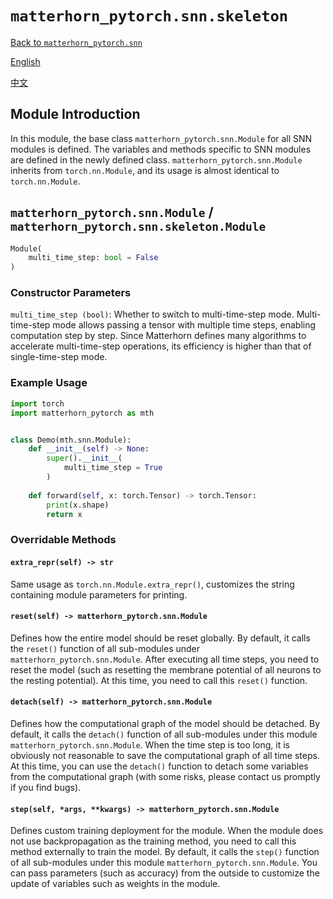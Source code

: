 # `matterhorn_pytorch.snn.skeleton`

[Back to `matterhorn_pytorch.snn`](./README.md)

[English](../../en_us/snn/2_skeleton.md)

[中文](../../zh_cn/snn/2_skeleton.md)

## Module Introduction

In this module, the base class `matterhorn_pytorch.snn.Module` for all SNN modules is defined. The variables and methods specific to SNN modules are defined in the newly defined class. `matterhorn_pytorch.snn.Module` inherits from `torch.nn.Module`, and its usage is almost identical to `torch.nn.Module`.

## `matterhorn_pytorch.snn.Module` / `matterhorn_pytorch.snn.skeleton.Module`

```python
Module(
    multi_time_step: bool = False
)
```

### Constructor Parameters

`multi_time_step (bool)`: Whether to switch to multi-time-step mode. Multi-time-step mode allows passing a tensor with multiple time steps, enabling computation step by step. Since Matterhorn defines many algorithms to accelerate multi-time-step operations, its efficiency is higher than that of single-time-step mode.

### Example Usage

```python
import torch
import matterhorn_pytorch as mth


class Demo(mth.snn.Module):
    def __init__(self) -> None:
        super().__init__(
            multi_time_step = True
        )
    
    def forward(self, x: torch.Tensor) -> torch.Tensor:
        print(x.shape)
        return x
```

### Overridable Methods

#### `extra_repr(self) -> str`

Same usage as `torch.nn.Module.extra_repr()`, customizes the string containing module parameters for printing.

#### `reset(self) -> matterhorn_pytorch.snn.Module`

Defines how the entire model should be reset globally. By default, it calls the `reset()` function of all sub-modules under `matterhorn_pytorch.snn.Module`. After executing all time steps, you need to reset the model (such as resetting the membrane potential of all neurons to the resting potential). At this time, you need to call this `reset()` function.

#### `detach(self) -> matterhorn_pytorch.snn.Module`

Defines how the computational graph of the model should be detached. By default, it calls the `detach()` function of all sub-modules under this module `matterhorn_pytorch.snn.Module`. When the time step is too long, it is obviously not reasonable to save the computational graph of all time steps. At this time, you can use the `detach()` function to detach some variables from the computational graph (with some risks, please contact us promptly if you find bugs).

#### `step(self, *args, **kwargs) -> matterhorn_pytorch.snn.Module`

Defines custom training deployment for the module. When the module does not use backpropagation as the training method, you need to call this method externally to train the model. By default, it calls the `step()` function of all sub-modules under this module `matterhorn_pytorch.snn.Module`. You can pass parameters (such as accuracy) from the outside to customize the update of variables such as weights in the module.